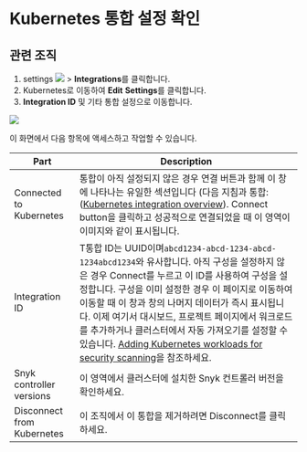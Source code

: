 # Kubernetes 통합 설정 확인

## 관련 조직

1. settings ![](../../../../.gitbook/assets/cog\_icon.png) > **Integrations**를 클릭합니다.
2. Kubernetes로 이동하여 **Edit** **Settings**를 클릭합니다.
3. **Integration ID** 및 기타 통합 설정으로 이동합니다.

![](../../../../.gitbook/assets/uuid-03a03790-d87e-6260-4ffc-dc474ce014fa-en.gif)

이 화면에서 다음 항목에 액세스하고 작업할 수 있습니다.

| Part                       | Description                                                                                                                                                                                                                                                                                                                                                    |
| -------------------------- | -------------------------------------------------------------------------------------------------------------------------------------------------------------------------------------------------------------------------------------------------------------------------------------------------------------------------------------------------------------- |
| Connected to Kubernetes    | 통합이 아직 설정되지 않은 경우 연결 버튼과 함께 이 창에 나타나는 유일한 섹션입니다 (다음 지침과 통합: ([Kubernetes integration overview](kubernetes-integration-overview.md)). Connect button을 클릭하고 성공적으로 연결되었을 때 이 영역이 이미지와 같이 표시됩니다.                                                                                                                                                                   |
| Integration ID             | T통합 ID는 UUID이며`abcd1234-abcd-1234-abcd-1234abcd1234`와 유사합니다. 아직 구성을 설정하지 않은 경우 Connect를 누르고 이 ID를 사용하여 구성을 설정합니다. 구성을 이미 설정한 경우 이 페이지로 이동하여 이동할 때 이 창과 창의 나머지 데이터가 즉시 표시됩니다. 이제 여기서 대시보드, 프로젝트 페이지에서 워크로드를 추가하거나 클러스터에서 자동 가져오기를 설정할 수 있습니다. [Adding Kubernetes workloads for security scanning](adding-kubernetes-workloads-for-security-scanning.md)을 참조하세요. |
| Snyk controller versions   | 이 영역에서 클러스터에 설치한 Snyk 컨트롤러 버전을 확인하세요.                                                                                                                                                                                                                                                                                                                          |
| Disconnect from Kubernetes | 이 조직에서 이 통합을 제거하려면 Disconnect를 클릭하세요.                                                                                                                                                                                                                                                                                                                          |
